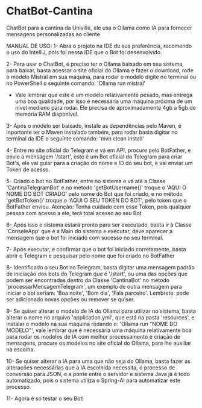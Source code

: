 # ChatBot-Cantina
ChatBot para a cantina da Univille, ele usa o Ollama como IA para fornecer mensagens personalizadas ao cliente

MANUAL DE USO:
1- Abra o projeto na IDE de sua preferência, recomendo o uso do IntelliJ, pois foi nessa IDE que o Bot foi desenvolvido.

2- Para usar o ChatBot, é preciso ter o Ollama baixado em seu sistema, para baixar, basta acessar o site oficial do Ollama e fazer o download, rode o modelo Mistral em sua máquina, para rodar o modelo digite no terminal ou no PowerShell o seguinte comando: 'Ollama run mistral'

- Vale lembrar que este é um modelo relativamente pesado, mas entrega uma boa qualidade, por isso é necessária uma máquina próxima de um nível mediano para rodar. Ele precisa de aproximadamente 4gb a 5gb de memória RAM disponível.

3- Após o modelo ser baixado, instale as dependências pelo Maven, é inportante ter o Maven instalado também, para rodar basta digitar no terminal da IDE o seguinte comando: 'mvn clean install'

4- Entre no site oficial do Telegram e vá em API, procure pelo BotFather, e envie a mensagem '/start', este é um Bot oficial do Telegram para criar Bot's, ele vai guiar para a criação do nome e ID do seu bot, e vai enviar um Token de acesso.

5- Criado o bot no BotFather, entre no sistema e vá até a Classe 'CantinaTelegramBot' e no método 'getBotUsername()' troque o 'AQUI O NOME DO BOT CRIADO' pelo nome do Bot que foi criado, e no método 'getBotToken()' troque o 'AQUI O SEU TOKEN DO BOT', pelo token que o BotFather enviou. Atenção: Tenha cuidado com esse Token, pois qualquer pessoa com acesso a ele, terá total acesso ao seu Bot

6- Após isso o sistema estará pronto para ser executado, basta ir à Classe 'ConseleApp' que é a Main do sistema e executar, deve aparecer a mensagem que o bot foi iniciado com sucesso no seu terminal.

7- Após executar, e confirmar que o bot foi iniciado corretamente, basta abrir o Telegram e pesquisar pelo nome que foi criado no BotFather

8- Identificado o seu Bot no Telegram, basta digitar uma mensagem padrão de iniciação dos bots do Telegram que é '/start', ou uma das opções que podem ser encontradas dentro da Classe 'CantinaBot' no método 'processarMensagemTelegram', um exemplo de outra mensagem para iniciar o bot seriam: 'Boa noite', 'Bom dia', 'Fala parceiro'. Lembrete: pode ser adicionado novas opções ou remover se quiser.

9- Se quiser alterar o modelo de IA do Ollama para utilizar no sistema, basta alterar o nome no arquivo 'application.yml', que está na pasta 'resources', e instalar o modelo na sua máquina rodando o: 'Ollama run "NOME DO MODELO"', vale lembrar que é necessária uma máquina relativamente boa para rodar os modelos de IA com melhor processamento e criação de mensagens, procure os modelos no site oficial do Ollama, para lhe auxiliar na escolha. 

10- Se quiser alterar a IA para uma que não seja do Ollama, basta fazer as alterações necessárias que a IA escolhida necessita, o processo de conversão para JSON, e a ponte entre o servidor e sistema Java já é todo automatizado, pois o sistema utiliza o Spring-AI para automatizar este processo.

11- Agora é só testar o seu Bot!
